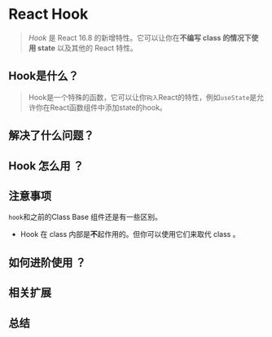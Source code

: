 # React Hook

> *Hook* 是 React 16.8 的新增特性。它可以让你在**不编写 class 的情况下使用 state** 以及其他的 React 特性。

## Hook是什么？

>  Hook是一个特殊的函数，它可以让你`钩入`React的特性，例如`useState`是允许你在React函数组件中添加state的hook。

## 解决了什么问题？

## Hook 怎么用 ？

## 注意事项

`hook`和之前的Class Base 组件还是有一些区别。

- Hook 在 class 内部是**不**起作用的。但你可以使用它们来取代 class 。

## 如何进阶使用 ？

##  相关扩展

## 总结



